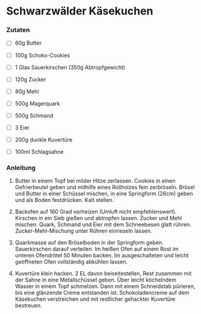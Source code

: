 #  Schwarzwälder Käsekuchen

###  Zutaten

-   [   ]   60g Butter
-   [   ]   100g Schoko-Cookies
-   [   ]   1 Glas Sauerkirschen (350g Abtropfgewicht)
-   [   ]   120g Zucker
-   [   ]   80g Mehl
-   [   ]   500g Magerquark
-   [   ]   500g Schmand
-   [   ]   3 Eier
-   [   ]   200g dunkle Kuvertüre
-   [   ]   100ml Schlagsahne


###  Anleitung

1. Butter in einem Topf bei milder Hitze zerlassen. Cookies in einen Gefrierbeutel geben und mithilfe eines Rollholzes fein zerbröseln. Brösel und Butter in einer Schüssel mischen, in eine Springform (26cm) geben und als Boden festdrücken. Kalt stellen.

2. Backofen auf 160 Grad vorheizen (Umluft nicht empfehlenswert). Kirschen in ein Sieb gießen und abtropfen lassen. Zucker und Mehl mischen. Quark, Schmand und Eier mit dem Schneebesen glatt rühren. Zucker-Mehl-Mischung unter Rühren einrieseln lassen.

3. Quarkmasse auf den Bröselboden in der Springform geben. Sauerkirschen darauf verteilen. Im heißen Ofen auf einem Rost im unteren Ofendrittel 50 Minuten backen. Im ausgeschalteten und leicht geöffneten Ofen vollständig abkühlen lassen.

4. Kuvertüre klein hacken. 2 EL davon beiseitestellen, Rest zusammen mit der Sahne in eine Metallschüssel geben. Über leicht köchelndem Wasser in einem Topf schmelzen. Dann mit einem Schneidstab pürieren, bis eine glänzende Creme entstanden ist. Schokoladencreme auf dem Käsekuchen verstreichen und mit restlicher gehackter Kuvertüre bestreuen.

